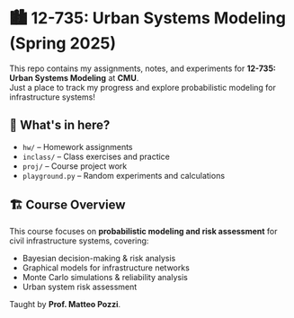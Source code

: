 # 🏙️ 12-735: Urban Systems Modeling (Spring 2025)

This repo contains my assignments, notes, and experiments for **12-735: Urban Systems Modeling** at **CMU**.  
Just a place to track my progress and explore probabilistic modeling for infrastructure systems!  

## 📌 What's in here?
- `hw/` – Homework assignments  
- `inclass/` – Class exercises and practice  
- `proj/` – Course project work  
- `playground.py` – Random experiments and calculations  

## 🏗️ Course Overview
This course focuses on **probabilistic modeling and risk assessment** for civil infrastructure systems, covering:  
- Bayesian decision-making & risk analysis  
- Graphical models for infrastructure networks  
- Monte Carlo simulations & reliability analysis  
- Urban system risk assessment  

Taught by **Prof. Matteo Pozzi**.  
